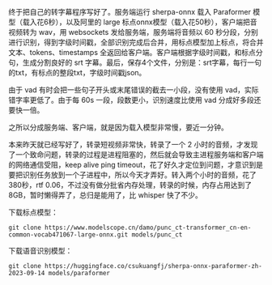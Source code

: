 终于把自己的转字幕程序写好了。服务端运行 sherpa-onnx 载入 Paraformer 模型（载入花6秒），以及阿里的 large 标点onnx模型（载入花50秒），客户端把音视频转为 wav，用 websockets 发给服务端，服务端将音频以 60 秒分段，分别进行识别，得到字级时间戳，全部识别完成后合并，用标点模型加上标点，将合并文本、tokens、timestamps 全返回给客户端。客户端根据字级时间戳，和标点分句，生成分割良好的 srt 字幕。最后，保存4个文件，分别是：srt字幕，每行一句的txt，有标点的整段txt，字级时间戳json。

由于 vad 有时会把一些句子开头或末尾错误的截去一小段，没有使用 vad，实际错字率更低了。由于每 60s 一段，段数更小，识别速度比使用 vad 分成好多段还要快一倍。

之所以分成服务端、客户端，就是因为载入模型非常慢，要近一分钟。

本来昨天就已经写好了，转录短视频非常快，转录了一个 2 小时的音频，才发现了一个致命问题，转录的过程是进程阻塞的，然后就会导致主进程服务端和客户端的网络通信受阻，keep alive ping timeout，花了好久才定位到问题，才意识到是要把识别任务放到一个子进程中，所以今天才弄好。转入两个小时的音频，花了380秒，rtf 0.06，不过没有做分批省内存处理，转录的时候，内存占用达到了8GB，暂时懒得弄了，总归是能用了，比 whisper 快了不少。

下载标点模型：

```
git clone https://www.modelscope.cn/damo/punc_ct-transformer_cn-en-common-vocab471067-large-onnx.git models/punc_ct
```

下载语音识别模型：

```
git clone https://huggingface.co/csukuangfj/sherpa-onnx-paraformer-zh-2023-09-14 models/paraformer
```